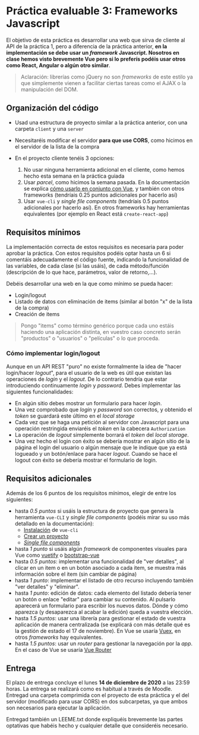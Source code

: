 # Práctica evaluable 3: Frameworks Javascript

El objetivo de esta práctica es desarrollar una web que sirva de cliente al API de la práctica 1, pero a diferencia de la práctica anterior, **en la implementación se debe usar un *framework* Javascript. Nosotros en clase hemos visto brevemente Vue pero si lo preferís podéis usar otros como React, Angular o algún otro similar**.

> Aclaración: librerías como jQuery no son *frameworks* de este estilo ya que simplemente vienen a facilitar ciertas tareas como el AJAX o la manipulación del DOM.


## Organización del código 

 - Usad una estructura de proyecto similar a la práctica anterior, con una carpeta `client` y una `server`
 - Necesitaréis modificar el servidor **para que use CORS**, como hicimos en el servidor de la lista de la compra
 - En el proyecto cliente tenéis 3 opciones:
   
     1. No usar ninguna herramienta adicional en el cliente, como hemos hecho esta semana en la práctica guiada
     2. Usar *parcel*, como hicimos la semana pasada. En la documentación se explica [cómo usarlo en conjunto con Vue](https://parceljs.org/vue.html), y también con otros frameworks (tendríais 0.25 puntos adicionales por hacerlo así)
     3. Usar `vue-cli` y *single file components* (tendríais 0.5 puntos adicionales por hacerlo así). En otros frameworks hay herramientas equivalentes (por ejemplo en React está `create-react-app`)

## Requisitos mínimos

La implementación correcta de estos requisitos es necesaria para poder aprobar la práctica. Con estos requisitos podéis optar hasta un 6 si comentáis adecuadamente el código fuente, indicando la funcionalidad de las variables, de cada clase (si las usáis), de cada método/función (descripción de lo que hace, parámetros, valor de retorno,...).

Debéis desarrollar una web en la que como mínimo se pueda hacer:

- Login/logout
- Listado de datos con eliminación de items (similar al botón "x" de la lista de la compra)
- Creación de items

> Pongo "items" como término genérico porque cada uno estáis haciendo una aplicación distinta, en vuestro caso concreto serán "productos" o "usuarios" o "películas" o lo que proceda.

### Cómo implementar login/logout

Aunque en un API REST "puro" no existe formalmente la idea de "hacer login/hacer *logout*", para el usuario de la web es útil que existan las operaciones de *login* y el *logout*. De lo contrario tendría que estar introduciendo continuamente *login* y *password*. Debes implementar las siguientes funcionalidades:

- En algún sitio debes mostrar un formulario para hacer *login*.  
- Una vez comprobado que *login* y *password* son correctos, y obtenido el *token* se guardará este último en el *local storage*
- Cada vez que se haga una petición al servidor con Javascript para una operación restringida enviaréis el *token* en la cabecera `Authorization`
- La operación de *logout* simplemente borrará el *token* del *local storage*. 
- Una vez hecho el login con éxito se debería mostrar en algún sitio de la página el login del usuario o algún mensaje que le indique que ya está logueado y un botón/enlace para hacer *logout*. Cuando se hace el logout con éxito se debería mostrar el formulario de login.

## Requisitos adicionales

Además de los 6 puntos de los requisitos mínimos, elegir de entre los siguientes:

- hasta *0.5 puntos* si usáis la estructura de proyecto que genera la herramienta `vue-CLI` y *single file components* (podéis mirar su uso más detallado en la documentación):
    + [Instalación](https://cli.vuejs.org/guide/installation.html) de `vue-cli`
    + [Crear un proyecto](https://cli.vuejs.org/guide/creating-a-project.html)
    + [*Single file components*](https://es.vuejs.org/v2/guide/single-file-components.html)
- hasta *1 punto* si usáis algún *framework* de componentes visuales para Vue como [vuetify](https://vuetifyjs.com/en/) o [bootstrap-vue](https://bootstrap-vue.js.org)
- hasta *0.5 puntos*: implementar una funcionalidad de "ver detalles", al clicar en un item o en un botón asociado a cada item, se muestra más información sobre el item (sin cambiar de página)
- hasta *1 punto*: implementar el listado de otro recurso incluyendo también "ver detalles" y "eliminar".
- hasta *1 punto*: edición de datos: cada elemento del listado debería tener un botón o enlace "editar" para cambiar su contenido. Al pulsarlo aparecerá un formulario para escribir los nuevos datos. Dónde y cómo aparezca (y desaparezca al acabar la edición) queda a vuestra elección.
- hasta *1.5 puntos*: usar una librería para gestionar el estado de vuestra aplicación de manera centralizada (se explicará con más detalle qué es la gestión de estado el 17 de noviembre). En Vue se usaría [Vuex](https://vuex.vuejs.org), en otros *frameworks* hay equivalentes.
- hasta *1.5 puntos*: usar un *router* para gestionar la navegación por la *app*. En el caso de Vue se usaría [Vue Router](https://router.vuejs.org)


## Entrega

El plazo de entrega concluye el lunes **14 de diciembre de 2020** a las 23:59 horas. La entrega se realizará como es habitual a través de Moodle. Entregad una carpeta comprimida con el proyecto de esta práctica y el del servidor (modificado para usar CORS) en dos subcarpetas, ya que ambos son necesarios para ejecutar la aplicación. 

Entregad también un LEEME.txt donde expliquéis brevemente las partes optativas que habéis hecho y cualquier detalle que consideréis necesario.